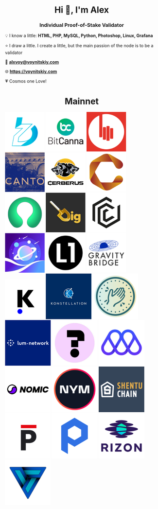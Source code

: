 <h1 align="center">Hi 👋, I'm Alex</h1>
<h3 align="center">Individual Proof-of-Stake Validator</h3>
  
 💡 I know a little: **HTML, PHP, MySQL, Python, Photoshop, Linux, Grafana**
 
 ⭐ I draw a little. I create a little, but the main passion of the node is to be a validator
 
 💌 **alxvoy@voynitskiy.com**
 
 🌐 **https://voynitskiy.com**

 💗 Cosmos one Love!

<h1 align="center">Mainnet</h1>

[<img src='https://raw.githubusercontent.com/Voynitskiy/Voynitskiy/main/mainnet/logo/BeeZee.png' alt='umee'  width='130'>]()
[<img src='https://raw.githubusercontent.com/Voynitskiy/Voynitskiy/main/mainnet/logo/BitCanna.png' alt='nym'  width='130'>]()
[<img src='https://raw.githubusercontent.com/Voynitskiy/Voynitskiy/main/mainnet/logo/BitSong.png' alt='mises'  width='130'>]()
[<img src='https://raw.githubusercontent.com/Voynitskiy/Voynitskiy/main/mainnet/logo/Canto.png' alt='Canto'  width='130'>]()
[<img src='https://raw.githubusercontent.com/Voynitskiy/Voynitskiy/main/mainnet/logo/Cerberus.png' alt='Cerberus'  width='130'>]()
[<img src='https://raw.githubusercontent.com/Voynitskiy/Voynitskiy/main/mainnet/logo/CHEQD%20Network.png' alt='CHEQD Network'  width='130'>]()
[<img src='https://raw.githubusercontent.com/Voynitskiy/Voynitskiy/main/mainnet/logo/Chronic.png' alt='Chronic'  width='130'>]()
[<img src='https://raw.githubusercontent.com/Voynitskiy/Voynitskiy/main/mainnet/logo/DIG.png' alt='DIG'  width='130'>]()
[<img src='https://raw.githubusercontent.com/Voynitskiy/Voynitskiy/main/mainnet/logo/FirmaChain.png' alt='FirmaChain'  width='130'>]()
[<img src='https://raw.githubusercontent.com/Voynitskiy/Voynitskiy/main/mainnet/logo/Galaxy.png' alt='Galaxy'  width='130'>]()
[<img src='https://raw.githubusercontent.com/Voynitskiy/Voynitskiy/main/mainnet/logo/GenesisL1.png' alt='GenesisL1'  width='130'>]()
[<img src='https://raw.githubusercontent.com/Voynitskiy/Voynitskiy/main/mainnet/logo/Gravity%20Bridge.png' alt='Gravity Bridge'  width='130'>]()
[<img src='https://raw.githubusercontent.com/Voynitskiy/Voynitskiy/main/mainnet/logo/Ki-Chain.png' alt='Ki-Chain'  width='130'>]()
[<img src='https://raw.githubusercontent.com/Voynitskiy/Voynitskiy/main/mainnet/logo/Konstellation.png' alt='Konstellation'  width='150'>]()
[<img src='https://raw.githubusercontent.com/Voynitskiy/Voynitskiy/main/mainnet/logo/LikeCoin.png' alt='LikeCoin'  width='150'>]()
[<img src='https://raw.githubusercontent.com/Voynitskiy/Voynitskiy/main/mainnet/logo/Lum.png' alt='Lum'  width='150'>]()
[<img src='https://raw.githubusercontent.com/Voynitskiy/Voynitskiy/main/mainnet/logo/MEME.png' alt='MEME'  width='150'>]()
[<img src='https://raw.githubusercontent.com/Voynitskiy/Voynitskiy/main/mainnet/logo/Mises.png' alt='Mises'  width='150'>]()
[<img src='https://raw.githubusercontent.com/Voynitskiy/Voynitskiy/main/mainnet/logo/Nomic.png' alt='Nomic'  width='150'>]()
[<img src='https://raw.githubusercontent.com/Voynitskiy/Voynitskiy/main/mainnet/logo/NYM.png' alt='NYM'  width='150'>]()
[<img src='https://raw.githubusercontent.com/Voynitskiy/Voynitskiy/main/mainnet/logo/Shentu.png' alt='Shentu'  width='150'>]()
[<img src='https://raw.githubusercontent.com/Voynitskiy/Voynitskiy/main/mainnet/logo/Persistence.png' alt='Persistence'  width='150'>]()
[<img src='https://raw.githubusercontent.com/Voynitskiy/Voynitskiy/main/mainnet/logo/Provenance.png' alt='Provenance'  width='150'>]()
[<img src='https://raw.githubusercontent.com/Voynitskiy/Voynitskiy/main/mainnet/logo/Rizon.png' alt='Rizon'  width='150'>]()
[<img src='https://raw.githubusercontent.com/Voynitskiy/Voynitskiy/main/mainnet/logo/Vidulum.png' alt='Vidulum'  width='150'>]()


